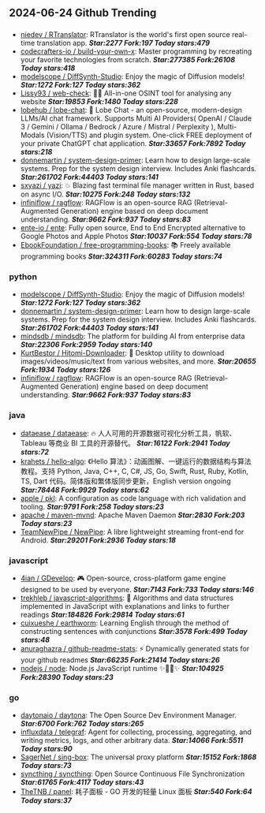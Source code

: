 ## 2024-06-24 Github Trending

### 
* [niedev / RTranslator](https://github.com/niedev/RTranslator): RTranslator is the world's first open source real-time translation app. ***Star:2277 Fork:197 Today stars:479***
* [codecrafters-io / build-your-own-x](https://github.com/codecrafters-io/build-your-own-x): Master programming by recreating your favorite technologies from scratch. ***Star:277385 Fork:26108 Today stars:418***
* [modelscope / DiffSynth-Studio](https://github.com/modelscope/DiffSynth-Studio): Enjoy the magic of Diffusion models! ***Star:1272 Fork:127 Today stars:362***
* [Lissy93 / web-check](https://github.com/Lissy93/web-check): 🕵️‍♂️ All-in-one OSINT tool for analysing any website ***Star:19853 Fork:1480 Today stars:228***
* [lobehub / lobe-chat](https://github.com/lobehub/lobe-chat): 🤯 Lobe Chat - an open-source, modern-design LLMs/AI chat framework. Supports Multi AI Providers( OpenAI / Claude 3 / Gemini / Ollama / Bedrock / Azure / Mistral / Perplexity ), Multi-Modals (Vision/TTS) and plugin system. One-click FREE deployment of your private ChatGPT chat application. ***Star:33657 Fork:7892 Today stars:218***
* [donnemartin / system-design-primer](https://github.com/donnemartin/system-design-primer): Learn how to design large-scale systems. Prep for the system design interview. Includes Anki flashcards. ***Star:261702 Fork:44403 Today stars:141***
* [sxyazi / yazi](https://github.com/sxyazi/yazi): 💥 Blazing fast terminal file manager written in Rust, based on async I/O. ***Star:10275 Fork:248 Today stars:132***
* [infiniflow / ragflow](https://github.com/infiniflow/ragflow): RAGFlow is an open-source RAG (Retrieval-Augmented Generation) engine based on deep document understanding. ***Star:9662 Fork:937 Today stars:83***
* [ente-io / ente](https://github.com/ente-io/ente): Fully open source, End to End Encrypted alternative to Google Photos and Apple Photos ***Star:10037 Fork:554 Today stars:78***
* [EbookFoundation / free-programming-books](https://github.com/EbookFoundation/free-programming-books): 📚 Freely available programming books ***Star:324311 Fork:60283 Today stars:74***

### python
* [modelscope / DiffSynth-Studio](https://github.com/modelscope/DiffSynth-Studio): Enjoy the magic of Diffusion models! ***Star:1272 Fork:127 Today stars:362***
* [donnemartin / system-design-primer](https://github.com/donnemartin/system-design-primer): Learn how to design large-scale systems. Prep for the system design interview. Includes Anki flashcards. ***Star:261702 Fork:44403 Today stars:141***
* [mindsdb / mindsdb](https://github.com/mindsdb/mindsdb): The platform for building AI from enterprise data ***Star:22306 Fork:2959 Today stars:140***
* [KurtBestor / Hitomi-Downloader](https://github.com/KurtBestor/Hitomi-Downloader): 🍰 Desktop utility to download images/videos/music/text from various websites, and more. ***Star:20655 Fork:1934 Today stars:126***
* [infiniflow / ragflow](https://github.com/infiniflow/ragflow): RAGFlow is an open-source RAG (Retrieval-Augmented Generation) engine based on deep document understanding. ***Star:9662 Fork:937 Today stars:83***

### java
* [dataease / dataease](https://github.com/dataease/dataease): 🔥 人人可用的开源数据可视化分析工具，帆软、Tableau 等商业 BI 工具的开源替代。 ***Star:16122 Fork:2941 Today stars:72***
* [krahets / hello-algo](https://github.com/krahets/hello-algo): 《Hello 算法》：动画图解、一键运行的数据结构与算法教程。支持 Python, Java, C++, C, C#, JS, Go, Swift, Rust, Ruby, Kotlin, TS, Dart 代码。简体版和繁体版同步更新，English version ongoing ***Star:78448 Fork:9929 Today stars:62***
* [apple / pkl](https://github.com/apple/pkl): A configuration as code language with rich validation and tooling. ***Star:9791 Fork:258 Today stars:23***
* [apache / maven-mvnd](https://github.com/apache/maven-mvnd): Apache Maven Daemon ***Star:2830 Fork:203 Today stars:23***
* [TeamNewPipe / NewPipe](https://github.com/TeamNewPipe/NewPipe): A libre lightweight streaming front-end for Android. ***Star:29201 Fork:2936 Today stars:18***

### javascript
* [4ian / GDevelop](https://github.com/4ian/GDevelop): 🎮 Open-source, cross-platform game engine designed to be used by everyone. ***Star:7143 Fork:733 Today stars:146***
* [trekhleb / javascript-algorithms](https://github.com/trekhleb/javascript-algorithms): 📝 Algorithms and data structures implemented in JavaScript with explanations and links to further readings ***Star:184826 Fork:29814 Today stars:61***
* [cuixueshe / earthworm](https://github.com/cuixueshe/earthworm): Learning English through the method of constructing sentences with conjunctions ***Star:3578 Fork:499 Today stars:48***
* [anuraghazra / github-readme-stats](https://github.com/anuraghazra/github-readme-stats): ⚡ Dynamically generated stats for your github readmes ***Star:66235 Fork:21414 Today stars:26***
* [nodejs / node](https://github.com/nodejs/node): Node.js JavaScript runtime ✨🐢🚀✨ ***Star:104925 Fork:28390 Today stars:23***

### go
* [daytonaio / daytona](https://github.com/daytonaio/daytona): The Open Source Dev Environment Manager. ***Star:6700 Fork:762 Today stars:265***
* [influxdata / telegraf](https://github.com/influxdata/telegraf): Agent for collecting, processing, aggregating, and writing metrics, logs, and other arbitrary data. ***Star:14066 Fork:5511 Today stars:90***
* [SagerNet / sing-box](https://github.com/SagerNet/sing-box): The universal proxy platform ***Star:15152 Fork:1868 Today stars:73***
* [syncthing / syncthing](https://github.com/syncthing/syncthing): Open Source Continuous File Synchronization ***Star:61765 Fork:4117 Today stars:43***
* [TheTNB / panel](https://github.com/TheTNB/panel): 耗子面板 - GO 开发的轻量 Linux 面板 ***Star:540 Fork:64 Today stars:37***
